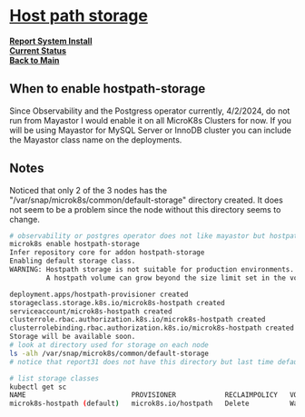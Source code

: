 # **[Host path storage](https://microk8s.io/docs/addon-hostpath-storage)**

**[Report System Install](../report-system-install.md)**\
**[Current Status](../../development/status/weekly/current_status.md)**\
**[Back to Main](../../README.md)**

## When to enable hostpath-storage

Since Observability and the Postgress operator currently, 4/2/2024, do not run from Mayastor I would enable it on all MicroK8s Clusters for now. If you will be using Mayastor for MySQL Server or InnoDB cluster you can include the Mayastor class name on the deployments.

## Notes

Noticed that only 2 of the 3 nodes has the "/var/snap/microk8s/common/default-storage" directory created. It does not seem to be a problem since the node without this directory seems to change.

```bash
# observability or postgres operator does not like mayastor but hostpath storage works
microk8s enable hostpath-storage
Infer repository core for addon hostpath-storage
Enabling default storage class.
WARNING: Hostpath storage is not suitable for production environments.
         A hostpath volume can grow beyond the size limit set in the volume claim manifest.

deployment.apps/hostpath-provisioner created
storageclass.storage.k8s.io/microk8s-hostpath created
serviceaccount/microk8s-hostpath created
clusterrole.rbac.authorization.k8s.io/microk8s-hostpath created
clusterrolebinding.rbac.authorization.k8s.io/microk8s-hostpath created
Storage will be available soon.
# look at directory used for storage on each node
ls -alh /var/snap/microk8s/common/default-storage
# notice that report31 does not have this directory but last time default storage was enabled it was reports32 which did not have the storage directory.

# list storage classes
kubectl get sc          
NAME                          PROVISIONER            RECLAIMPOLICY   VOLUMEBINDINGMODE      ALLOWVOLUMEEXPANSION   AGE
microk8s-hostpath (default)   microk8s.io/hostpath   Delete          WaitForFirstConsumer   false                  7m52s


```
